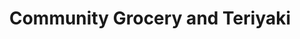 ---
title: "Community Grocery and Teriyaki"
url: /seattle/community-grocery-and-teriyaki/
shop: Lebensmittel
---